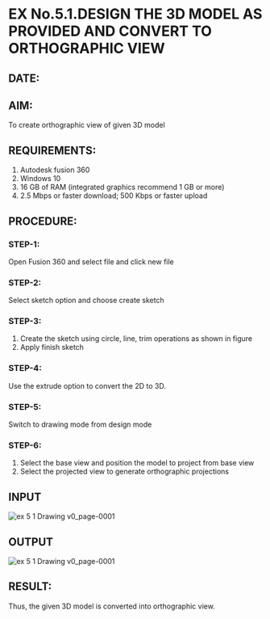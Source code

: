 # EX No.5.1.DESIGN THE 3D MODEL AS PROVIDED AND CONVERT TO ORTHOGRAPHIC VIEW
## DATE:

## AIM: 
To create orthographic view of given 3D model

## REQUIREMENTS: 
1. Autodesk fusion 360
2. Windows 10
3. 16 GB of RAM (integrated graphics recommend 1 GB or more)
4. 2.5 Mbps or faster download; 500 Kbps or faster upload 

## PROCEDURE:

### STEP-1:
Open Fusion 360 and select file and click new file

### STEP-2:
Select sketch option and choose create sketch

### STEP-3: 
1. Create the sketch using circle, line, trim operations as shown in figure
2. Apply finish sketch 

### STEP-4:
 Use the extrude option to convert the 2D to 3D.

### STEP-5:
Switch to drawing mode from design mode 
          
### STEP-6:
1. Select the base view and position the model to project from base view 
2. Select the projected view to generate orthographic projections

## INPUT
![ex 5 1 Drawing v0_page-0001](https://github.com/user-attachments/assets/965ff7ba-f0fc-41fc-8316-64b62517915b)


## OUTPUT
![ex 5 1 Drawing v0_page-0001](https://github.com/user-attachments/assets/03c603ca-cc05-4d0c-bc1e-e24391e5235e)


## RESULT:
Thus, the given 3D model is converted into orthographic view.


